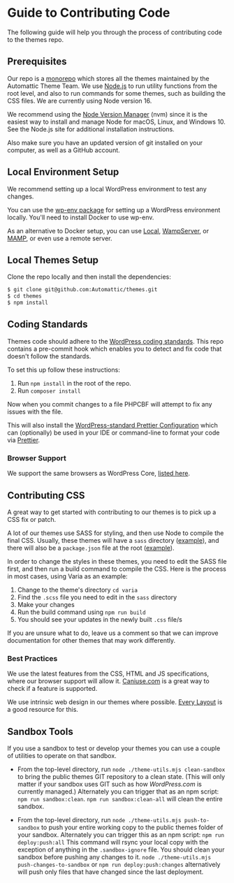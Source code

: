 # Guide to Contributing Code

The following guide will help you through the process of contributing code to the themes repo.

## Prerequisites

Our repo is a [monorepo](https://en.wikipedia.org/wiki/Monorepo) which stores all the themes maintained by the Automattic Theme Team. We use [Node.js](https://nodejs.org/) to run utility functions from the root level, and also to run commands for some themes, such as building the CSS files. We are currently using Node version 16.

We recommend using the [Node Version Manager](https://github.com/nvm-sh/nvm) (nvm) since it is the easiest way to install and manage Node for macOS, Linux, and Windows 10. See the Node.js site for additional installation instructions.

Also make sure you have an updated version of git installed on your computer, as well as a GitHub account.

## Local Environment Setup

We recommend setting up a local WordPress environment to test any changes.

You can use the [wp-env package](https://github.com/WordPress/gutenberg/blob/trunk/packages/env/README.md) for setting up a WordPress environment locally. You'll need to install Docker to use wp-env.

As an alternative to Docker setup, you can use [Local](https://localwp.com/), [WampServer](http://www.wampserver.com/en/), or [MAMP](https://www.mamp.info/), or even use a remote server.

## Local Themes Setup

Clone the repo locally and then install the dependencies:

```bash
$ git clone git@github.com:Automattic/themes.git
$ cd themes
$ npm install
```

## Coding Standards

Themes code should adhere to the [WordPress coding standards](https://make.wordpress.org/core/handbook/best-practices/coding-standards/). This repo contains a pre-commit hook which enables you to detect and fix code that doesn't follow the standards.

To set this up follow these instructions:
1. Run `npm install` in the root of the repo.
2. Run `composer install`

Now when you commit changes to a file PHPCBF will attempt to fix any issues with the file.

This will also install the [WordPress-standard Prettier Configuration](https://developer.wordpress.org/block-editor/reference-guides/packages/packages-prettier-config/) which can (optionally) be used in your IDE or command-line to format your code via [Prettier](https://prettier.io/docs/en/editors.html).

### Browser Support

We support the same browsers as WordPress Core, [listed here](https://make.wordpress.org/core/handbook/best-practices/browser-support/).

## Contributing CSS

A great way to get started with contributing to our themes is to pick up a CSS fix or patch.

A lot of our themes use SASS for styling, and then use Node to compile the final CSS. Usually, these themes will have a `sass` directory ([example](https://github.com/Automattic/themes/tree/trunk/varia/sass)), and there will also be a `package.json` file at the root ([example](https://github.com/Automattic/themes/blob/trunk/varia/package.json)).

In order to change the styles in these themes, you need to edit the SASS file first, and then run a build command to compile the CSS. Here is the process in most cases, using Varia as an example:

1. Change to the theme's directory `cd varia`
2. Find the `.scss` file you need to edit in the `sass` directory
3. Make your changes
4. Run the build command using `npm run build`
5. You should see your updates in the newly built `.css` file/s

If you are unsure what to do, leave us a comment so that we can improve documentation for other themes that may work differently.

### Best Practices

We use the latest features from the CSS, HTML and JS specifications, where our browser support will allow it. [Caniuse.com](https://caniuse.com/) is a great way to check if a feature is supported.

We use intrinsic web design in our themes where possible. [Every Layout](https://every-layout.dev/rudiments/boxes/) is a good resource for this.

## Sandbox Tools

If you use a sandbox to test or develop your themes you can use a couple of utilities to operate on that sandbox.

- From the top-level directory, run `node ./theme-utils.mjs clean-sandbox` to bring the public themes GIT repository to a clean state.  (This will only matter if your sandbox uses GIT such as how _WordPress.com_ is currently managed.)  Alternately you can trigger that as an npm script: `npm run sandbox:clean`. `npm run sandbox:clean-all` will clean the entire sandbox.

- From the top-level directory, run `node ./theme-utils.mjs push-to-sandbox` to push your entire working copy to the public themes folder of your sandbox.  Alternately you can trigger this as an npm script: `npm run deploy:push:all` This command will rsync your local copy with the exception of anything in the `.sandbox-ignore` file. You should clean your sandbox before pushing any changes to it. `node ./theme-utils.mjs push-changes-to-sandbox` or `npm run deploy:push:changes` alternatively will push only files that have changed since the last deployment.
